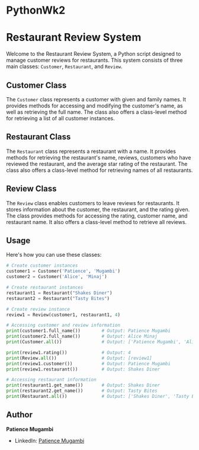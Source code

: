 # PythonWk2

# Restaurant Review System

Welcome to the Restaurant Review System, a Python script designed to manage customer reviews for restaurants. This system consists of three main classes: `Customer`, `Restaurant`, and `Review`.

## Customer Class

The `Customer` class represents a customer with given and family names. It provides methods for accessing and modifying the customer's name, as well as retrieving the full name. The class also offers a class-level method for retrieving a list of all customer instances.

## Restaurant Class

The `Restaurant` class represents a restaurant with a name. It provides methods for retrieving the restaurant's name, reviews, customers who have reviewed the restaurant, and the average star rating of the restaurant. The class also offers a class-level method for retrieving names of all restaurants.

## Review Class

The `Review` class enables customers to leave reviews for restaurants. It stores information about the customer, the restaurant, and the rating given. The class provides methods for accessing the rating, customer name, and restaurant name. It also offers a class-level method to retrieve all reviews.

## Usage

Here's how you can use these classes:

```python
# Create customer instances
customer1 = Customer('Patience', 'Mugambi')
customer2 = Customer('Alice', 'Minaj')

# Create restaurant instances
restaurant1 = Restaurant("Shakes Diner")
restaurant2 = Restaurant("Tasty Bites")

# Create review instance
review1 = Review(customer1, restaurant1, 4)

# Accessing customer and review information
print(customer1.full_name())        # Output: Patience Mugambi
print(customer2.full_name())        # Output: Alice Minaj
print(Customer.all())               # Output: ['Patience Mugambi', 'Alice Minaj']

print(review1.rating())             # Output: 4
print(Review.all())                 # Output: [review1]
print(review1.customer())           # Output: Patience Mugambi
print(review1.restaurant())         # Output: Shakes Diner

# Accessing restaurant information
print(restaurant1.get_name())       # Output: Shakes Diner
print(restaurant2.get_name())       # Output: Tasty Bites
print(Restaurant.all())             # Output: ['Shakes Diner', 'Tasty Bites']

``` 

## Author

**Patience Mugambi**
- LinkedIn: [Patience Mugambi](http://www.linkedin.com/in/patience-mugambi-7621b5249)


